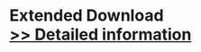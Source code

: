 # Extended Download<br />[>> Detailed information](https://secure.shareit.com/shareit/product.html?productid=300370743&affiliateid=200057808)